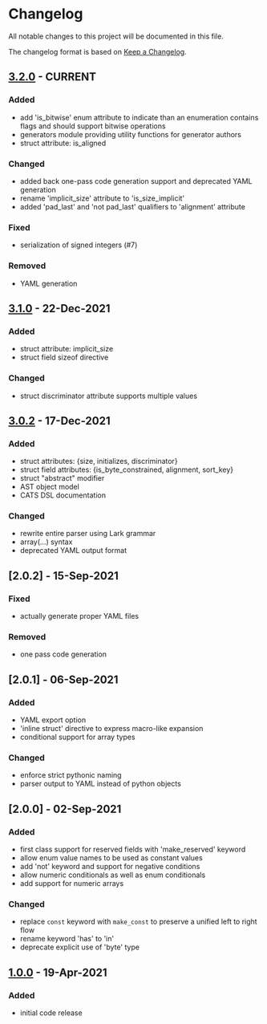 # Changelog
All notable changes to this project will be documented in this file.

The changelog format is based on [Keep a Changelog](https://keepachangelog.com/en/1.0.0/).

## [3.2.0] - CURRENT

### Added
- add 'is_bitwise' enum attribute to indicate than an enumeration contains flags and should support bitwise operations
- generators module providing utility functions for generator authors
- struct attribute: is_aligned

### Changed
- added back one-pass code generation support and deprecated YAML generation
- rename 'implicit_size' attribute to 'is_size_implicit'
- added 'pad_last' and 'not pad_last' qualifiers to 'alignment' attribute

### Fixed
- serialization of signed integers (#7)

### Removed
- YAML generation

## [3.1.0] - 22-Dec-2021

### Added
- struct attribute: implicit_size
- struct field sizeof directive

### Changed
- struct discriminator attribute supports multiple values

## [3.0.2] - 17-Dec-2021

### Added
- struct attributes: {size, initializes, discriminator}
- struct field attributes: {is_byte_constrained, alignment, sort_key}
- struct "abstract" modifier
- AST object model
- CATS DSL documentation

### Changed
- rewrite entire parser using Lark grammar
- array(...) syntax
- deprecated YAML output format

## [2.0.2] - 15-Sep-2021

### Fixed
 - actually generate proper YAML files

### Removed
 - one pass code generation

## [2.0.1] - 06-Sep-2021

### Added
 - YAML export option
 - 'inline struct' directive to express macro-like expansion
 - conditional support for array types

### Changed
 - enforce strict pythonic naming
 - parser output to YAML instead of python objects

## [2.0.0] - 02-Sep-2021

### Added
 - first class support for reserved fields with 'make_reserved' keyword
 - allow enum value names to be used as constant values
 - add 'not' keyword and support for negative conditions
 - allow numeric conditionals as well as enum conditionals
 - add support for numeric arrays

### Changed
 - replace `const` keyword with `make_const` to preserve a unified left to right flow
 - rename keyword 'has' to 'in'
 - deprecate explicit use of 'byte' type

## [1.0.0] - 19-Apr-2021

### Added
 - initial code release

[3.2.0]: https://github.com/symbol/symbol/compare/catbuffer/parser/v3.1.0...dev
[3.1.0]: https://github.com/symbol/symbol/compare/catbuffer/parser/v3.0.2...catbuffer/parser/v3.1.0
[3.0.2]: https://github.com/symbol/symbol/compare/catbuffer/parser/v1.0.0...catbuffer/parser/v3.0.2
[1.0.0]: https://github.com/symbol/symbol/releases/tag/catbuffer/parser/v1.0.0
